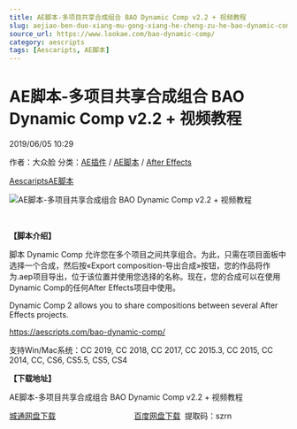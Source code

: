 ```yaml
---
title: AE脚本-多项目共享合成组合 BAO Dynamic Comp v2.2 + 视频教程
slug: aejiao-ben-duo-xiang-mu-gong-xiang-he-cheng-zu-he-bao-dynamic-comp-v2-2-shi-pin-jiao-cheng
source_url: https://www.lookae.com/bao-dynamic-comp/
category: aescripts
tags: [Aescaripts, AE脚本]
---
```

# AE脚本-多项目共享合成组合 BAO Dynamic Comp v2.2 + 视频教程

2019/06/05 10:29

作者：大众脸
分类：[AE插件](https://www.lookae.com/after-effects/aechajian/) / [AE脚本](https://www.lookae.com/after-effects/aescripts/) / [After Effects](https://www.lookae.com/after-effects/)

[Aescaripts](https://www.lookae.com/tag/aescaripts/)[AE脚本](https://www.lookae.com/tag/ae%e8%84%9a%e6%9c%ac/)

![AE脚本-多项目共享合成组合 BAO Dynamic Comp v2.2 + 视频教程](https://www.lookae.com/wp-content/uploads/2019/06/BAO-Dynamic-Comp.jpg "AE脚本-多项目共享合成组合 BAO Dynamic Comp v2.2 + 视频教程-LookAE.com")

[﻿](https://cloud.video.taobao.com//play/u/705956171/p/1/e/6/t/1/227906352286.mp4)

**【脚本介绍】**

脚本 Dynamic Comp 允许您在多个项目之间共享组合。为此，只需在项目面板中选择一个合成，然后按«Export composition-导出合成»按钮，您的作品将作为.aep项目导出，位于该位置并使用您选择的名称。现在，您的合成可以在使用Dynamic Comp的任何After Effects项目中使用。

Dynamic Comp 2 allows you to share compositions between several After Effects projects.

https://aescripts.com/bao-dynamic-comp/

支持Win/Mac系统：CC 2019, CC 2018, CC 2017, CC 2015.3, CC 2015, CC 2014, CC, CS6, CS5.5, CS5, CS4

**【下载地址】**

AE脚本-多项目共享合成组合 BAO Dynamic Comp v2.2 + 视频教程

[城通网盘下载](https://lookae.ctfile.com/fs/680462-377763775)                                    [百度网盘下载](https://pan.baidu.com/s/1eJ-D7emiLQG-TNi68R2zDA)  提取码：szrn
